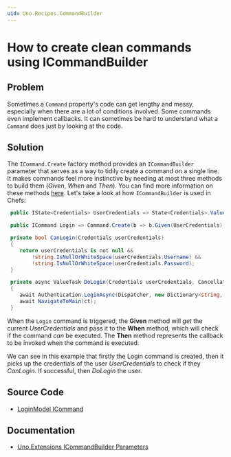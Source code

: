 ```yaml
---
uid: Uno.Recipes.CommandBuilder
---
```


# How to create clean commands using ICommandBuilder

## Problem

Sometimes a `Command` property's code can get lengthy and messy, especially when there are a lot of conditions involved. Some commands even implement callbacks. It can sometimes be hard to understand what a `Command` does just by looking at the code.

## Solution

The `ICommand.Create` factory method provides an `ICommandBuilder` parameter that serves as a way to tidily create a command on a single line. It makes commands feel more instinctive by needing at most three methods to build them (_Given_, _When_ and _Then_). You can find more information on these methods [here](xref:Uno.Extensions.Mvux.Advanced.Commands#create--createt). Let's take a look at how `ICommandBuilder` is used in Chefs:

```csharp
 public IState<Credentials> UserCredentials => State<Credentials>.Value(this, () => new Credentials());

 public ICommand Login => Command.Create(b => b.Given(UserCredentials).When(CanLogin).Then(DoLogin));

 private bool CanLogin(Credentials userCredentials)
 {
    return userCredentials is not null &&
        !string.IsNullOrWhiteSpace(userCredentials.Username) &&
        !string.IsNullOrWhiteSpace(userCredentials.Password);
 }

 private async ValueTask DoLogin(Credentials userCredentials, CancellationToken ct)
 {
    await Authentication.LoginAsync(Dispatcher, new Dictionary<string, string> { { "Username", userCredentials.Username! }, { "Password", userCredentials.Password! } });
    await NavigateToMain(ct);
 }
```

When the `Login` command is triggered, the __Given__ method will _get_ the current _UserCredentials_ and pass it to the __When__ method, which will check if the command _can_ be executed. The __Then__ method represents the callback to be invoked when the command is executed.

We can see in this example that firstly the Login command is created, then it picks up the credentials of the user _UserCredentials_ to check if they _CanLogin_. If successful, then _DoLogin_ the user.

## Source Code

- [LoginModel ICommand](https://github.com/unoplatform/uno.chefs/blob/139edc9eab65b322e219efb7572583551c40ad32/Chefs/Presentation/LoginModel.cs#L9)

## Documentation

- [Uno.Extensions ICommandBuilder Parameters](xref:Uno.Extensions.Mvux.Advanced.Commands#create--createt)

